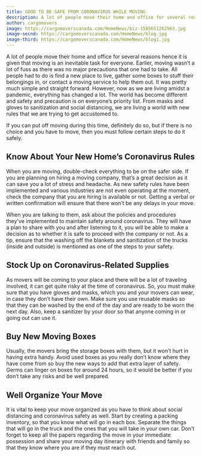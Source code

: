 ```yaml
---
title: GOOD TO BE SAFE FROM CORONAVIRUS WHILE MOVING
description: A lot of people move their home and office for several reasons hence it is given that moving is a...
author: cargomovers
image: https://cargomoverscanada.com/HomeNews/biz-1585651262963.jpg
image-secnd: https://cargomoverscanada.com/HomeNews/blog.jpg
image-third: https://cargomoverscanada.com/HomeNews/blog1.jpg
---
```

A lot of people move their home and office for several reasons hence it is given that moving is an inevitable task for everyone. Earlier, moving wasn’t a lot of fuss as there was no major precautions that one had to take. All people had to do is find a new place to live, gather some boxes to stuff their belongings in, or contact a moving service to help them out. It was pretty much simple and straight forward. However, now as we are living amidst a pandemic, everything has changed a lot. The world has become different and safety and precaution is on everyone’s priority list. From masks and gloves to sanitization and social distancing, we are living a world with new rules that we are trying to get accustomed to.

If you can put off moving during this time, definitely do so, but if there is no choice and you have to move, then you must follow certain steps to do it safely.

## Know About Your New Home’s Coronavirus Rules

When you are moving, double-check everything to be on the safer side. If you are planning on hiring a moving company, that’s a great decision as it can save you a lot of stress and headache. As new safety rules have been implemented and various industries are not even operating at the moment, check the company that you are hiring is available or not. Getting a verbal or written confirmation will ensure that there won’t be any delays in your move.

When you are talking to them, ask about the policies and procedures they've implemented to maintain safety around coronavirus. They will have a plan to share with you and after listening to it, you will be able to make a decision as to whether it is safe to proceed with the company or not. As a tip, ensure that the washing off the blankets and sanitization of the trucks (inside and outside) is mentioned as one of the steps to your safety.

## Stock Up on Coronavirus-Related Supplies

As movers will be coming to your place and there will be a lot of traveling involved, it can get quite risky at the time of coronavirus. So, you must make sure that you have gloves and masks, which you and your movers can wear, in case they don’t have their own. Make sure you use reusable masks so that they can be washed by the end of the day and are ready to be worn the next day. Also, keep a sanitizer by your door so that anyone coming in or going out can use it.

## Buy New Moving Boxes

Usually, the movers bring the storage boxes with them, but it won’t hurt in having extra handy. Avoid used boxes as you really don’t know where they have come from so buy the new ways to add that extra layer of safety. Germs can linger on boxes for around 24 hours, so it would be better if you don’t take any risks and be well prepared.

## Well Organize Your Move

It is vital to keep your move organized as you have to think about social distancing and coronavirus safety as well.  Start by creating a packing inventory, so that you know what will go in each box. Separate the things that will go in the truck and the ones that you will take in your own car. Don’t forget to keep all the papers regarding the move in your immediate possession and share your moving day itinerary with friends and family so that they know where you are if they must reach out.
